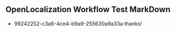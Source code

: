 ## OpenLocalization Workflow Test MarkDown
* 99242252-c3a6-4ce4-b9a9-255630a9a33a 
thanks!<!--HONumber=Mar16_HO4-->
